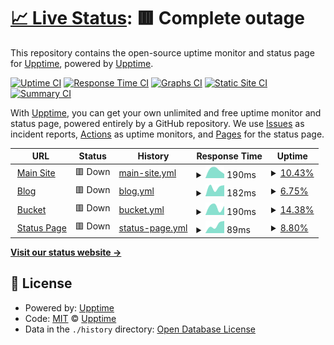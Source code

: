 # [📈 Live Status](https://upptime.github.io/upptime): <!--live status--> **🟥 Complete outage**

This repository contains the open-source uptime monitor and status page for [Upptime](https://upptime.js.org), powered by [Upptime](https://github.com/upptime/upptime).

[![Uptime CI](https://github.com/minecraftchest1/ArsRoboticsStatus/workflows/Uptime%20CI/badge.svg)](https://github.com/minecraftchest1/ArsRoboticsStatus/actions?query=workflow%3A%22Uptime+CI%22)
[![Response Time CI](https://github.com/minecraftchest1/ArsRoboticsStatus/workflows/Response%20Time%20CI/badge.svg)](https://github.com/minecraftchest1/ArsRoboticsStatus/actions?query=workflow%3A%22Response+Time+CI%22)
[![Graphs CI](https://github.com/minecraftchest1/ArsRoboticsStatus/workflows/Graphs%20CI/badge.svg)](https://github.com/minecraftchest1/ArsRoboticsStatus/actions?query=workflow%3A%22Graphs+CI%22)
[![Static Site CI](https://github.com/minecraftchest1/ArsRoboticsStatus/workflows/Static%20Site%20CI/badge.svg)](https://github.com/minecraftchest1/ArsRoboticsStatus/actions?query=workflow%3A%22Static+Site+CI%22)
[![Summary CI](https://github.com/minecraftchest1/ArsRoboticsStatus/workflows/Summary%20CI/badge.svg)](https://github.com/minecraftchest1/ArsRoboticsStatus/actions?query=workflow%3A%22Summary+CI%22)

With [Upptime](https://upptime.js.org), you can get your own unlimited and free uptime monitor and status page, powered entirely by a GitHub repository. We use [Issues](https://github.com/upptime/upptime/issues) as incident reports, [Actions](https://github.com/minecraftchest1/ArsRoboticsStatus/actions) as uptime monitors, and [Pages](https://upptime.github.io/upptime) for the status page.

<!--start: status pages-->
<!-- This summary is generated by Upptime (https://github.com/upptime/upptime) -->
<!-- Do not edit this manually, your changes will be overwritten -->
<!-- prettier-ignore -->
| URL | Status | History | Response Time | Uptime |
| --- | ------ | ------- | ------------- | ------ |
| <img alt="" src="https://favicons.githubusercontent.com/arsrobotics.org" height="13"> [Main Site](https://arsrobotics.org) | 🟥 Down | [main-site.yml](https://github.com/minecraftchest1/ArsRoboticsStatus/commits/HEAD/history/main-site.yml) | <details><summary><img alt="Response time graph" src="./graphs/main-site/response-time-week.png" height="20"> 190ms</summary><br><a href="https://minecraftchest1.github.io/ArsRoboticsStatus/history/main-site"><img alt="Response time 190" src="https://img.shields.io/endpoint?url=https%3A%2F%2Fraw.githubusercontent.com%2Fminecraftchest1%2FArsRoboticsStatus%2FHEAD%2Fapi%2Fmain-site%2Fresponse-time.json"></a><br><a href="https://minecraftchest1.github.io/ArsRoboticsStatus/history/main-site"><img alt="24-hour response time 190" src="https://img.shields.io/endpoint?url=https%3A%2F%2Fraw.githubusercontent.com%2Fminecraftchest1%2FArsRoboticsStatus%2FHEAD%2Fapi%2Fmain-site%2Fresponse-time-day.json"></a><br><a href="https://minecraftchest1.github.io/ArsRoboticsStatus/history/main-site"><img alt="7-day response time 190" src="https://img.shields.io/endpoint?url=https%3A%2F%2Fraw.githubusercontent.com%2Fminecraftchest1%2FArsRoboticsStatus%2FHEAD%2Fapi%2Fmain-site%2Fresponse-time-week.json"></a><br><a href="https://minecraftchest1.github.io/ArsRoboticsStatus/history/main-site"><img alt="30-day response time 190" src="https://img.shields.io/endpoint?url=https%3A%2F%2Fraw.githubusercontent.com%2Fminecraftchest1%2FArsRoboticsStatus%2FHEAD%2Fapi%2Fmain-site%2Fresponse-time-month.json"></a><br><a href="https://minecraftchest1.github.io/ArsRoboticsStatus/history/main-site"><img alt="1-year response time 190" src="https://img.shields.io/endpoint?url=https%3A%2F%2Fraw.githubusercontent.com%2Fminecraftchest1%2FArsRoboticsStatus%2FHEAD%2Fapi%2Fmain-site%2Fresponse-time-year.json"></a></details> | <details><summary><a href="https://minecraftchest1.github.io/ArsRoboticsStatus/history/main-site">10.43%</a></summary><a href="https://minecraftchest1.github.io/ArsRoboticsStatus/history/main-site"><img alt="All-time uptime 10.43%" src="https://img.shields.io/endpoint?url=https%3A%2F%2Fraw.githubusercontent.com%2Fminecraftchest1%2FArsRoboticsStatus%2FHEAD%2Fapi%2Fmain-site%2Fuptime.json"></a><br><a href="https://minecraftchest1.github.io/ArsRoboticsStatus/history/main-site"><img alt="24-hour uptime 10.43%" src="https://img.shields.io/endpoint?url=https%3A%2F%2Fraw.githubusercontent.com%2Fminecraftchest1%2FArsRoboticsStatus%2FHEAD%2Fapi%2Fmain-site%2Fuptime-day.json"></a><br><a href="https://minecraftchest1.github.io/ArsRoboticsStatus/history/main-site"><img alt="7-day uptime 10.43%" src="https://img.shields.io/endpoint?url=https%3A%2F%2Fraw.githubusercontent.com%2Fminecraftchest1%2FArsRoboticsStatus%2FHEAD%2Fapi%2Fmain-site%2Fuptime-week.json"></a><br><a href="https://minecraftchest1.github.io/ArsRoboticsStatus/history/main-site"><img alt="30-day uptime 10.43%" src="https://img.shields.io/endpoint?url=https%3A%2F%2Fraw.githubusercontent.com%2Fminecraftchest1%2FArsRoboticsStatus%2FHEAD%2Fapi%2Fmain-site%2Fuptime-month.json"></a><br><a href="https://minecraftchest1.github.io/ArsRoboticsStatus/history/main-site"><img alt="1-year uptime 10.43%" src="https://img.shields.io/endpoint?url=https%3A%2F%2Fraw.githubusercontent.com%2Fminecraftchest1%2FArsRoboticsStatus%2FHEAD%2Fapi%2Fmain-site%2Fuptime-year.json"></a></details>
| <img alt="" src="https://favicons.githubusercontent.com/wp.arsrobotics.org" height="13"> [Blog](https://wp.arsrobotics.org) | 🟥 Down | [blog.yml](https://github.com/minecraftchest1/ArsRoboticsStatus/commits/HEAD/history/blog.yml) | <details><summary><img alt="Response time graph" src="./graphs/blog/response-time-week.png" height="20"> 182ms</summary><br><a href="https://minecraftchest1.github.io/ArsRoboticsStatus/history/blog"><img alt="Response time 182" src="https://img.shields.io/endpoint?url=https%3A%2F%2Fraw.githubusercontent.com%2Fminecraftchest1%2FArsRoboticsStatus%2FHEAD%2Fapi%2Fblog%2Fresponse-time.json"></a><br><a href="https://minecraftchest1.github.io/ArsRoboticsStatus/history/blog"><img alt="24-hour response time 182" src="https://img.shields.io/endpoint?url=https%3A%2F%2Fraw.githubusercontent.com%2Fminecraftchest1%2FArsRoboticsStatus%2FHEAD%2Fapi%2Fblog%2Fresponse-time-day.json"></a><br><a href="https://minecraftchest1.github.io/ArsRoboticsStatus/history/blog"><img alt="7-day response time 182" src="https://img.shields.io/endpoint?url=https%3A%2F%2Fraw.githubusercontent.com%2Fminecraftchest1%2FArsRoboticsStatus%2FHEAD%2Fapi%2Fblog%2Fresponse-time-week.json"></a><br><a href="https://minecraftchest1.github.io/ArsRoboticsStatus/history/blog"><img alt="30-day response time 182" src="https://img.shields.io/endpoint?url=https%3A%2F%2Fraw.githubusercontent.com%2Fminecraftchest1%2FArsRoboticsStatus%2FHEAD%2Fapi%2Fblog%2Fresponse-time-month.json"></a><br><a href="https://minecraftchest1.github.io/ArsRoboticsStatus/history/blog"><img alt="1-year response time 182" src="https://img.shields.io/endpoint?url=https%3A%2F%2Fraw.githubusercontent.com%2Fminecraftchest1%2FArsRoboticsStatus%2FHEAD%2Fapi%2Fblog%2Fresponse-time-year.json"></a></details> | <details><summary><a href="https://minecraftchest1.github.io/ArsRoboticsStatus/history/blog">6.75%</a></summary><a href="https://minecraftchest1.github.io/ArsRoboticsStatus/history/blog"><img alt="All-time uptime 6.75%" src="https://img.shields.io/endpoint?url=https%3A%2F%2Fraw.githubusercontent.com%2Fminecraftchest1%2FArsRoboticsStatus%2FHEAD%2Fapi%2Fblog%2Fuptime.json"></a><br><a href="https://minecraftchest1.github.io/ArsRoboticsStatus/history/blog"><img alt="24-hour uptime 6.75%" src="https://img.shields.io/endpoint?url=https%3A%2F%2Fraw.githubusercontent.com%2Fminecraftchest1%2FArsRoboticsStatus%2FHEAD%2Fapi%2Fblog%2Fuptime-day.json"></a><br><a href="https://minecraftchest1.github.io/ArsRoboticsStatus/history/blog"><img alt="7-day uptime 6.75%" src="https://img.shields.io/endpoint?url=https%3A%2F%2Fraw.githubusercontent.com%2Fminecraftchest1%2FArsRoboticsStatus%2FHEAD%2Fapi%2Fblog%2Fuptime-week.json"></a><br><a href="https://minecraftchest1.github.io/ArsRoboticsStatus/history/blog"><img alt="30-day uptime 6.75%" src="https://img.shields.io/endpoint?url=https%3A%2F%2Fraw.githubusercontent.com%2Fminecraftchest1%2FArsRoboticsStatus%2FHEAD%2Fapi%2Fblog%2Fuptime-month.json"></a><br><a href="https://minecraftchest1.github.io/ArsRoboticsStatus/history/blog"><img alt="1-year uptime 6.75%" src="https://img.shields.io/endpoint?url=https%3A%2F%2Fraw.githubusercontent.com%2Fminecraftchest1%2FArsRoboticsStatus%2FHEAD%2Fapi%2Fblog%2Fuptime-year.json"></a></details>
| <img alt="" src="https://favicons.githubusercontent.com/bucket.arsrobotics.org" height="13"> [Bucket](https://bucket.arsrobotics.org) | 🟥 Down | [bucket.yml](https://github.com/minecraftchest1/ArsRoboticsStatus/commits/HEAD/history/bucket.yml) | <details><summary><img alt="Response time graph" src="./graphs/bucket/response-time-week.png" height="20"> 190ms</summary><br><a href="https://minecraftchest1.github.io/ArsRoboticsStatus/history/bucket"><img alt="Response time 190" src="https://img.shields.io/endpoint?url=https%3A%2F%2Fraw.githubusercontent.com%2Fminecraftchest1%2FArsRoboticsStatus%2FHEAD%2Fapi%2Fbucket%2Fresponse-time.json"></a><br><a href="https://minecraftchest1.github.io/ArsRoboticsStatus/history/bucket"><img alt="24-hour response time 190" src="https://img.shields.io/endpoint?url=https%3A%2F%2Fraw.githubusercontent.com%2Fminecraftchest1%2FArsRoboticsStatus%2FHEAD%2Fapi%2Fbucket%2Fresponse-time-day.json"></a><br><a href="https://minecraftchest1.github.io/ArsRoboticsStatus/history/bucket"><img alt="7-day response time 190" src="https://img.shields.io/endpoint?url=https%3A%2F%2Fraw.githubusercontent.com%2Fminecraftchest1%2FArsRoboticsStatus%2FHEAD%2Fapi%2Fbucket%2Fresponse-time-week.json"></a><br><a href="https://minecraftchest1.github.io/ArsRoboticsStatus/history/bucket"><img alt="30-day response time 190" src="https://img.shields.io/endpoint?url=https%3A%2F%2Fraw.githubusercontent.com%2Fminecraftchest1%2FArsRoboticsStatus%2FHEAD%2Fapi%2Fbucket%2Fresponse-time-month.json"></a><br><a href="https://minecraftchest1.github.io/ArsRoboticsStatus/history/bucket"><img alt="1-year response time 190" src="https://img.shields.io/endpoint?url=https%3A%2F%2Fraw.githubusercontent.com%2Fminecraftchest1%2FArsRoboticsStatus%2FHEAD%2Fapi%2Fbucket%2Fresponse-time-year.json"></a></details> | <details><summary><a href="https://minecraftchest1.github.io/ArsRoboticsStatus/history/bucket">14.38%</a></summary><a href="https://minecraftchest1.github.io/ArsRoboticsStatus/history/bucket"><img alt="All-time uptime 14.38%" src="https://img.shields.io/endpoint?url=https%3A%2F%2Fraw.githubusercontent.com%2Fminecraftchest1%2FArsRoboticsStatus%2FHEAD%2Fapi%2Fbucket%2Fuptime.json"></a><br><a href="https://minecraftchest1.github.io/ArsRoboticsStatus/history/bucket"><img alt="24-hour uptime 14.38%" src="https://img.shields.io/endpoint?url=https%3A%2F%2Fraw.githubusercontent.com%2Fminecraftchest1%2FArsRoboticsStatus%2FHEAD%2Fapi%2Fbucket%2Fuptime-day.json"></a><br><a href="https://minecraftchest1.github.io/ArsRoboticsStatus/history/bucket"><img alt="7-day uptime 14.38%" src="https://img.shields.io/endpoint?url=https%3A%2F%2Fraw.githubusercontent.com%2Fminecraftchest1%2FArsRoboticsStatus%2FHEAD%2Fapi%2Fbucket%2Fuptime-week.json"></a><br><a href="https://minecraftchest1.github.io/ArsRoboticsStatus/history/bucket"><img alt="30-day uptime 14.38%" src="https://img.shields.io/endpoint?url=https%3A%2F%2Fraw.githubusercontent.com%2Fminecraftchest1%2FArsRoboticsStatus%2FHEAD%2Fapi%2Fbucket%2Fuptime-month.json"></a><br><a href="https://minecraftchest1.github.io/ArsRoboticsStatus/history/bucket"><img alt="1-year uptime 14.38%" src="https://img.shields.io/endpoint?url=https%3A%2F%2Fraw.githubusercontent.com%2Fminecraftchest1%2FArsRoboticsStatus%2FHEAD%2Fapi%2Fbucket%2Fuptime-year.json"></a></details>
| <img alt="" src="https://favicons.githubusercontent.com/status.arsrobotics.org" height="13"> [Status Page](https://status.arsrobotics.org) | 🟥 Down | [status-page.yml](https://github.com/minecraftchest1/ArsRoboticsStatus/commits/HEAD/history/status-page.yml) | <details><summary><img alt="Response time graph" src="./graphs/status-page/response-time-week.png" height="20"> 89ms</summary><br><a href="https://minecraftchest1.github.io/ArsRoboticsStatus/history/status-page"><img alt="Response time 89" src="https://img.shields.io/endpoint?url=https%3A%2F%2Fraw.githubusercontent.com%2Fminecraftchest1%2FArsRoboticsStatus%2FHEAD%2Fapi%2Fstatus-page%2Fresponse-time.json"></a><br><a href="https://minecraftchest1.github.io/ArsRoboticsStatus/history/status-page"><img alt="24-hour response time 89" src="https://img.shields.io/endpoint?url=https%3A%2F%2Fraw.githubusercontent.com%2Fminecraftchest1%2FArsRoboticsStatus%2FHEAD%2Fapi%2Fstatus-page%2Fresponse-time-day.json"></a><br><a href="https://minecraftchest1.github.io/ArsRoboticsStatus/history/status-page"><img alt="7-day response time 89" src="https://img.shields.io/endpoint?url=https%3A%2F%2Fraw.githubusercontent.com%2Fminecraftchest1%2FArsRoboticsStatus%2FHEAD%2Fapi%2Fstatus-page%2Fresponse-time-week.json"></a><br><a href="https://minecraftchest1.github.io/ArsRoboticsStatus/history/status-page"><img alt="30-day response time 89" src="https://img.shields.io/endpoint?url=https%3A%2F%2Fraw.githubusercontent.com%2Fminecraftchest1%2FArsRoboticsStatus%2FHEAD%2Fapi%2Fstatus-page%2Fresponse-time-month.json"></a><br><a href="https://minecraftchest1.github.io/ArsRoboticsStatus/history/status-page"><img alt="1-year response time 89" src="https://img.shields.io/endpoint?url=https%3A%2F%2Fraw.githubusercontent.com%2Fminecraftchest1%2FArsRoboticsStatus%2FHEAD%2Fapi%2Fstatus-page%2Fresponse-time-year.json"></a></details> | <details><summary><a href="https://minecraftchest1.github.io/ArsRoboticsStatus/history/status-page">8.80%</a></summary><a href="https://minecraftchest1.github.io/ArsRoboticsStatus/history/status-page"><img alt="All-time uptime 8.80%" src="https://img.shields.io/endpoint?url=https%3A%2F%2Fraw.githubusercontent.com%2Fminecraftchest1%2FArsRoboticsStatus%2FHEAD%2Fapi%2Fstatus-page%2Fuptime.json"></a><br><a href="https://minecraftchest1.github.io/ArsRoboticsStatus/history/status-page"><img alt="24-hour uptime 8.80%" src="https://img.shields.io/endpoint?url=https%3A%2F%2Fraw.githubusercontent.com%2Fminecraftchest1%2FArsRoboticsStatus%2FHEAD%2Fapi%2Fstatus-page%2Fuptime-day.json"></a><br><a href="https://minecraftchest1.github.io/ArsRoboticsStatus/history/status-page"><img alt="7-day uptime 8.80%" src="https://img.shields.io/endpoint?url=https%3A%2F%2Fraw.githubusercontent.com%2Fminecraftchest1%2FArsRoboticsStatus%2FHEAD%2Fapi%2Fstatus-page%2Fuptime-week.json"></a><br><a href="https://minecraftchest1.github.io/ArsRoboticsStatus/history/status-page"><img alt="30-day uptime 8.80%" src="https://img.shields.io/endpoint?url=https%3A%2F%2Fraw.githubusercontent.com%2Fminecraftchest1%2FArsRoboticsStatus%2FHEAD%2Fapi%2Fstatus-page%2Fuptime-month.json"></a><br><a href="https://minecraftchest1.github.io/ArsRoboticsStatus/history/status-page"><img alt="1-year uptime 8.80%" src="https://img.shields.io/endpoint?url=https%3A%2F%2Fraw.githubusercontent.com%2Fminecraftchest1%2FArsRoboticsStatus%2FHEAD%2Fapi%2Fstatus-page%2Fuptime-year.json"></a></details>

<!--end: status pages-->

[**Visit our status website →**](https://upptime.github.io/upptime)

## 📄 License

- Powered by: [Upptime](https://github.com/upptime/upptime)
- Code: [MIT](./LICENSE) © [Upptime](https://upptime.js.org)
- Data in the `./history` directory: [Open Database License](https://opendatacommons.org/licenses/odbl/1-0/)
